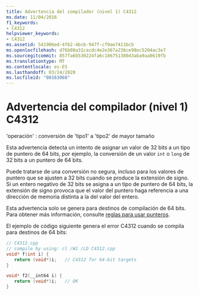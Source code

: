 ```yaml
---
title: Advertencia del compilador (nivel 1) C4312
ms.date: 11/04/2016
f1_keywords:
- C4312
helpviewer_keywords:
- C4312
ms.assetid: 541906ed-4f62-4bcb-947f-cf9ae7411bcb
ms.openlocfilehash: d76b08a31cacdc4e2e367a236ce98ec5204ac3e7
ms.sourcegitcommit: 857fa6b530224fa6c18675138043aba9aa0619fb
ms.translationtype: MT
ms.contentlocale: es-ES
ms.lasthandoff: 03/24/2020
ms.locfileid: "80163068"
---
```

# <a name="compiler-warning-level-1-c4312"></a>Advertencia del compilador (nivel 1) C4312

'operación' : conversión de 'tipo1' a 'tipo2' de mayor tamaño

Esta advertencia detecta un intento de asignar un valor de 32 bits a un tipo de puntero de 64 bits, por ejemplo, la conversión de un valor `int` o `long` de 32 bits a un puntero de 64 bits.

Puede tratarse de una conversión no segura, incluso para los valores de puntero que se ajusten a 32 bits cuando se produce la extensión de signo. Si un entero negativo de 32 bits se asigna a un tipo de puntero de 64 bits, la extensión de signo provoca que el valor del puntero haga referencia a una dirección de memoria distinta a la del valor del entero.

Esta advertencia solo se genera para destinos de compilación de 64 bits. Para obtener más información, consulte [reglas para usar punteros](/windows/win32/WinProg64/rules-for-using-pointers).

El ejemplo de código siguiente genera el error C4312 cuando se compila para destinos de 64 bits:

```cpp
// C4312.cpp
// compile by using: cl /W1 /LD C4312.cpp
void* f(int i) {
   return (void*)i;   // C4312 for 64-bit targets
}

void* f2(__int64 i) {
   return (void*)i;   // OK
}
```
